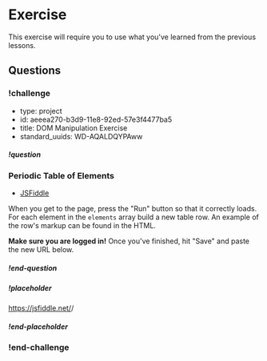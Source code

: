 # Exercise

This exercise will require you to use what you've learned from the previous lessons.

## Questions

<!-- Question -->

### !challenge

* type: project
* id: aeeea270-b3d9-11e8-92ed-57e3f4477ba5
* title: DOM Manipulation Exercise
* standard_uuids: WD-AQALDQYPAww

##### !question

### Periodic Table of Elements

* [JSFiddle](https://jsfiddle.net/gh/get/library/pure/gSchool/g67_fiddles/tree/master/dom-manip-checkpoint)

When you get to the page, press the "Run" button so that it correctly loads. For each element in the `elements` array build a new table row. An example of the row's markup can be found in the HTML.

**Make sure you are logged in!** Once you've finished, hit "Save" and paste the new URL below.

##### !end-question

##### !placeholder

https://jsfiddle.net/<username>/<fiddle-id>

##### !end-placeholder

### !end-challenge
